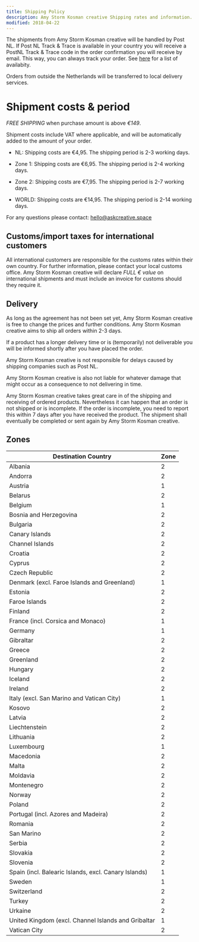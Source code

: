 ```yaml
---
title: Shipping Policy
description: Amy Storm Kosman creative Shipping rates and information.
modified: 2018-04-22
---
```

The shipments from Amy Storm Kosman creative will be handled by Post NL. If Post NL Track & Trace is available in your country you will receive a PostNL Track & Trace code in the order confirmation you will receive by email. This way, you can always track your order. See <a href="https://www.postnl.nl/en/mail-and-parcels/parcels/international-parcel">here</a> for a list of availabity.

Orders from outside the Netherlands will be transferred to local delivery services.

# Shipment costs & period

*FREE SHIPPING* when purchase amount is above *€149*.

Shipment costs include VAT where applicable, and will be automatically added to the amount of your order.

+ NL: Shipping costs are €4,95. The shipping period is 2-3 working days.

+ Zone 1: Shipping costs are €6,95. The shipping period is 2-4 working days.
  
+ Zone 2: Shipping costs are €7,95. The shipping period is 2-7 working days.

+ WORLD: Shipping costs are €14,95. The shipping period is 2-14 working days.

For any questions please contact: hello@askcreative.space

## Customs/import taxes for international customers

All international customers are responsible for the customs rates within their own country. For further information, please contact your local customs office. Amy Storm Kosman creative will declare *FULL € value* on international shipments and must include an invoice for customs should they require it.

## Delivery

As long as the agreement has not been set yet, Amy Storm Kosman creative is free to change the prices and further conditions. Amy Storm Kosman creative aims to ship all orders within 2-3 days. 

If a product has a longer delivery time or is (temporarily) not deliverable you will be informed shortly after you have placed the order.

Amy Storm Kosman creative is not responsible for delays caused by shipping companies such as Post NL.

Amy Storm Kosman creative is also not liable for whatever damage that might occur as a consequence to not delivering in time.

Amy Storm Kosman creative takes great care in of the shipping and receiving of ordered products. Nevertheless it can happen that an order is not shipped or is incomplete. If the order is incomplete, you need to report this within 7 days after you have received the product. The shipment shall eventually be completed or sent again by Amy Storm Kosman creative.

## Zones

| Destination Country | Zone |
| ------------------- | ---- |
| Albania | 2 |
| Andorra | 2 |
| Austria | 1 |
| Belarus | 2 |
| Belgium | 1 |
| Bosnia and Herzegovina | 2 |
| Bulgaria | 2 |
| Canary Islands | 2 |
| Channel Islands | 2 |
| Croatia | 2 |
| Cyprus | 2 |
| Czech Republic | 2 |
| Denmark (excl. Faroe Islands and Greenland) | 1 |
| Estonia | 2 |
| Faroe Islands | 2 |
| Finland | 2 |
| France (incl. Corsica and Monaco) | 1 |
| Germany | 1 |
| Gibraltar | 2 |
| Greece | 2 |
| Greenland | 2 |
| Hungary | 2 |
| Iceland | 2 |
| Ireland | 2 |
| Italy (excl. San Marino and Vatican City) | 1 |
| Kosovo | 2 |
| Latvia | 2 |
| Liechtenstein | 2 |
| Lithuania |2 |
| Luxembourg | 1 |
| Macedonia | 2 |
| Malta | 2 |
| Moldavia | 2 |
| Montenegro | 2 |
| Norway | 2 |
| Poland | 2 |
| Portugal (incl. Azores and Madeira) | 2 |
| Romania | 2 |
| San Marino | 2 |
| Serbia | 2 |
| Slovakia | 2 |
| Slovenia | 2 |
| Spain (incl. Balearic Islands, excl. Canary Islands) | 1 |
| Sweden | 1 |
| Switzerland | 2 |
| Turkey | 2 |
| Urkaine | 2 |
| United Kingdom (excl. Channel Islands and Gribaltar | 1 |
| Vatican City | 2 |